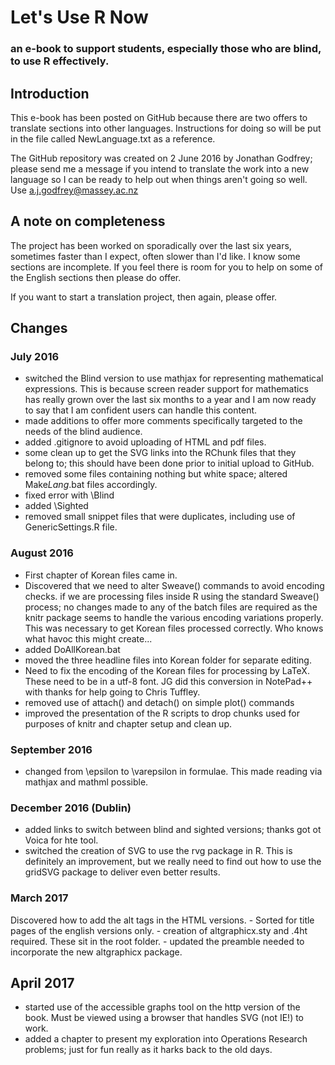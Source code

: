 # Let's Use R Now
### an e-book to support students, especially those who are blind, to use R effectively.


## Introduction 
This e-book has been posted on GitHub because there are two offers to translate sections into other languages. Instructions for doing so will be put in the file called NewLanguage.txt as a reference.

The GitHub repository was created on 2 June 2016 by Jonathan Godfrey; please send me a message if you intend to translate the work into a new language so I can be ready to help out when things aren't going so well. Use a.j.godfrey@massey.ac.nz 

## A note on completeness

The project has been worked on sporadically over the last six years, sometimes faster than I expect, often slower than I'd like. I know some sections are incomplete. If you feel there is room for you to help on some of the English sections then please do offer.

If you want to start a translation project, then again, please offer.



## Changes

### July 2016

- switched the Blind version to use mathjax for representing mathematical expressions. This is because screen reader support for mathematics has really grown over the last six months to a year and I am now ready to say that I am confident users can handle this content.
- made additions to offer more comments specifically targeted to the needs of the blind audience.
- added .gitignore to avoid uploading of HTML and pdf files.
- some clean up to get the SVG links into the RChunk files that they belong to; this should have been done prior to initial upload to GitHub.
- removed some files containing nothing but white space; altered Make*Lang*.bat files accordingly.
- fixed error with \Blind
- added \Sighted
- removed small snippet files that were duplicates, including use of GenericSettings.R file. 


### August 2016
- First chapter of Korean files came in.
- Discovered that we need to alter Sweave() commands to avoid encoding checks.  if we are processing files inside R using the standard Sweave() process; no changes made to any of the batch files are required as the knitr package seems to handle the various encoding variations properly. This was necessary to get Korean files processed correctly. Who knows what havoc this might create...
- added DoAllKorean.bat
- moved the three headline files into Korean folder for separate editing. 
- Need to fix the encoding of the Korean files for processing by LaTeX. These need to be in a utf-8 font. JG did this conversion in NotePad++ with thanks for help going to Chris Tuffley.
- removed use of attach() and detach() on simple plot() commands
- improved the presentation of the R scripts to drop chunks used for purposes of knitr and chapter setup and clean up.

### September 2016
- changed from \epsilon to \varepsilon in formulae. This made reading via mathjax and mathml possible.

### December 2016 (Dublin)
- added links to switch between blind and sighted versions; thanks got ot Voica for hte tool.
- switched the creation of SVG to use the rvg package in R. This is definitely an improvement, but we really need to find out how to use the gridSVG package to deliver even better results.


### March 2017

Discovered how to add the alt tags in the HTML versions. 
    - Sorted for title pages of the english versions only.
    - creation of altgraphicx.sty and .4ht required. These sit in the root folder.
    - updated the preamble needed to incorporate the new altgraphicx package.

## April 2017

- started use of the accessible graphs tool on the http version of the book. Must be viewed using a browser that handles SVG (not IE!) to work.
- added a chapter to present my exploration into Operations Research problems; just for fun really as it harks back to the old days.
